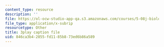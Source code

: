 ```yaml
---
content_type: resource
description: ''
file: https://ol-ocw-studio-app-qa.s3.amazonaws.com/courses/5-08j-biological-chemistry-ii-spring-2016/846ca3b42855fd1185b873ed6b86a589_5BVGTxRKwOw.srt
file_type: application/x-subrip
resourcetype: Other
title: 3play caption file
uid: 846ca3b4-2855-fd11-85b8-73ed6b86a589
---
```

